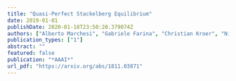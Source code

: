 ```yaml
---
title: "Quasi-Perfect Stackelberg Equilibrium"
date: 2019-01-01
publishDate: 2020-01-18T23:50:20.379074Z
authors: ["Alberto Marchesi", "Gabriele Farina", "Christian Kroer", "Nicola Gatti", "Tuomas Sandholm"]
publication_types: ["1"]
abstract: ""
featured: false
publication: "*AAAI*"
url_pdf: "https://arxiv.org/abs/1811.03871"
---
```


